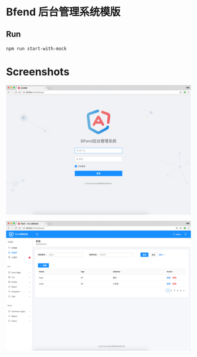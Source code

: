 # Bfend 后台管理系统模版

## Run 
`npm run start-with-mock`

# Screenshots

![登录页](./assets/screenshot-login.jpg)

![表格页](./assets/screenshot-table.jpg)

